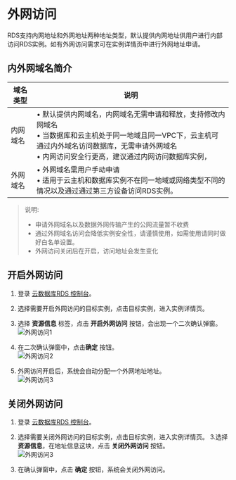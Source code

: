 # 外网访问
RDS支持内网地址和外网地址两种地址类型，默认提供内网地址供用户进行内部访问RDS实例。如有外网访问需求可在实例详情页中进行外网地址申请。

## 内外网域名简介
|域名类型|说明|
|--|--|
|内网域名|&bull; 默认提供内网域名，内网域名无需申请和释放，支持修改内网域名</br> &bull; 当数据库和云主机处于同一地域且同一VPC下，云主机可通过内外域名访问数据库，无需申请外网域名</br> &bull; 内网访问安全行更高，建议通过内网访问数据库实例，|
|外网域名|&bull; 外网域名需用户手动申请</br> &bull; 适用于云主机和数据库实例不在同一地域或网络类型不同的情况以及通过通过第三方设备访问RDS实例。|
> 说明:
> * 申请外网域名以及数据外网传输产生的公网流量暂不收费
> * 通过外网域名访问会降低实例安全性，请谨慎使用，如需使用请同时做好白名单设置。
> * 外网访问关闭后在开启，访问地址会发生变化

## 开启外网访问
1. 登录 [云数据库RDS 控制台](https://rds-console.jdcloud.com/rds/database)。
2. 选择需要开启外网访问的目标实例，点击目标实例，进入实例详情页。
3. 选择 **资源信息** 标签，点击 **开启外网访问** 按钮，会出现一个二次确认弹窗。
![外网访问1](../../../../../image/RDS/Internet-Access-1.png)

4. 在二次确认弹窗中，点击**确定** 按钮。  
![外网访问2](../../../../../image/RDS/Internet-Access-2.png)

5. 外网访问开启后，系统会自动分配一个外网地址地址。  
![外网访问3](../../../../../image/RDS/Internet-Access-3.png)

## 关闭外网访问
1. 登录 [云数据库RDS 控制台](https://rds-console.jdcloud.com/rds/database)。
2. 选择需要关闭外网访问的目标实例，点击目标实例，进入实例详情页。
3.选择 **资源信息**，在地址信息这块，点击 **关闭外网访问** 按钮。  
![外网访问3](../../../../../image/RDS/Internet-Access-3.png)

4. 在确认弹窗中，点击 **确定** 按钮，系统会关闭外网访问。

